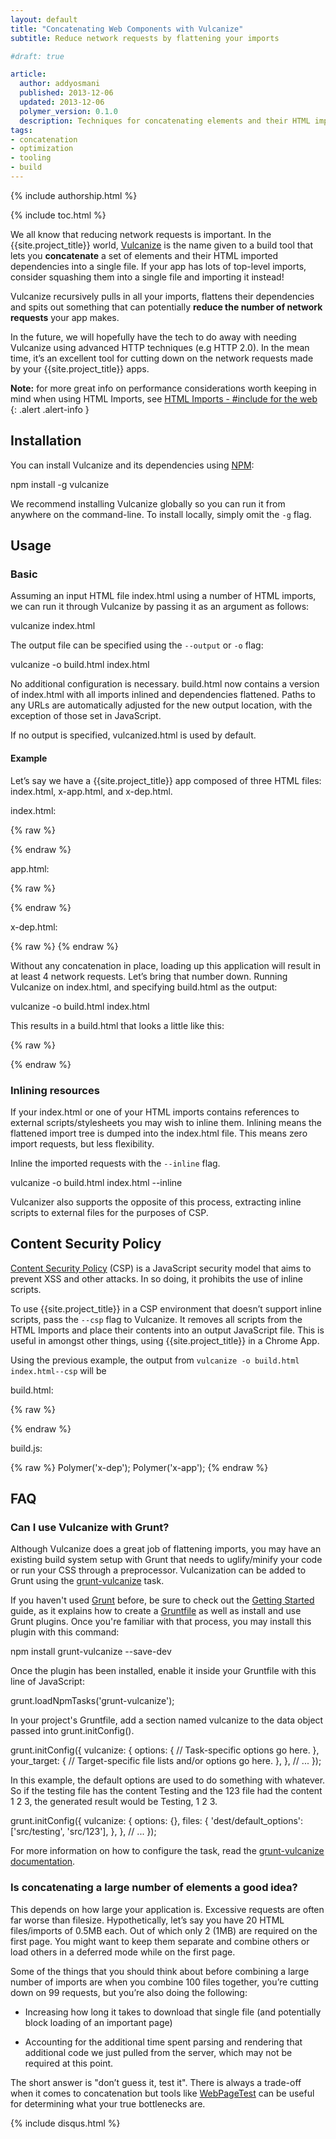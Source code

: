 ```yaml
---
layout: default
title: "Concatenating Web Components with Vulcanize"
subtitle: Reduce network requests by flattening your imports

#draft: true

article:
  author: addyosmani
  published: 2013-12-06
  updated: 2013-12-06
  polymer_version: 0.1.0
  description: Techniques for concatenating elements and their HTML imported dependencies into a single file.
tags:
- concatenation
- optimization
- tooling
- build
---
```



{% include authorship.html %}

{% include toc.html %}

We all know that reducing network requests is important. In the {{site.project_title}} world, [Vulcanize](https://github.com/Polymer/vulcanize) is the name given to a build tool that lets you **concatenate** a set of elements and their HTML imported dependencies into a single file. If your app has lots of top-level imports, consider squashing them into a single file and importing it instead!

Vulcanize recursively pulls in all your imports, flattens their dependencies and spits out something that can potentially **reduce the number of network requests** your app makes. 

In the future, we will hopefully have the tech to do away with needing Vulcanize using advanced HTTP techniques (e.g HTTP 2.0). In the mean time, it’s an excellent tool for cutting down on the network requests made by your {{site.project_title}} apps.

**Note:** for more great info on performance considerations worth keeping in mind when using HTML Imports, see [HTML Imports - #include for the web](http://www.html5rocks.com/en/tutorials/webcomponents/imports/#performance)
{: .alert .alert-info }

## Installation

You can install Vulcanize and its dependencies using [NPM](http://npmjs.org):

  npm install -g vulcanize

We recommend installing Vulcanize globally so you can run it from anywhere on the command-line. To install locally, simply omit the `-g` flag.

## Usage

### Basic

Assuming an input HTML file index.html using a number of HTML imports, we can run it through Vulcanize by passing it as an argument as follows:

  vulcanize index.html

The output file can be specified using the `--output` or `-o` flag:

  vulcanize -o build.html index.html

No additional configuration is necessary. build.html now contains a version of index.html with all imports inlined and dependencies flattened. Paths to any URLs are automatically adjusted for the new output location, with the exception of those set in JavaScript. 

If no output is specified, vulcanized.html is used by default.

#### Example

Let’s say we have a {{site.project_title}} app composed of three HTML files: index.html, x-app.html, and x-dep.html.

index.html:

{% raw %}
  <!doctype html>
  <link rel="import" href="app.html">
  <x-app></x-app>

  <script src="bower_components/polymer/polymer.js"></script>
{% endraw %}

app.html:

{% raw %}
  <link rel="import" href="path/to/x-dep.html">
  <polymer-element name="x-app" noscript>
    <template>
      <x-dep></x-dep>
    </template>
  </polymer-element>
{% endraw %}

  x-dep.html:

{% raw %}
  <polymer-element name="x-dep" noscript>
    <template>
      <img src="x-dep-icon.jpg">
    </template>
  </polymer-element>
{% endraw %}

Without any concatenation in place, loading up this application will result in at least 4 network requests. Let’s bring that number down. Running Vulcanize on index.html, and specifying build.html as the output:

  vulcanize -o build.html index.html

This results in a build.html that looks a little like this:

{% raw %}
  <!doctype html>
  <polymer-element name="x-dep" assetpath="path/to/" noscript>
    <template>
      <img src="path/to/x-dep-icon.jpg">
    </template>
  </polymer-element>
  <polymer-element name="x-app" assetpath="" noscript>
    <template>
      <x-dep></x-dep>
    </template>
  </polymer-element>
  <x-app></x-app>
{% endraw %}

### Inlining resources

If your index.html or one of your HTML imports contains references to external scripts/stylesheets you may wish to inline them. Inlining means the flattened import tree is dumped into the index.html file. This means zero import requests, but less flexibility.

Inline the imported requests with the `--inline` flag.

  vulcanize -o build.html index.html --inline

Vulcanizer also supports the opposite of this process, extracting inline scripts to external files for the purposes of CSP. 

## Content Security Policy

[Content Security Policy](http://en.wikipedia.org/wiki/Content_Security_Policy) (CSP) is a JavaScript security model that aims to prevent XSS and other attacks. In so doing, it prohibits the use of inline scripts.

To use {{site.project_title}} in a CSP environment that doesn’t support inline scripts, pass the `--csp` flag to Vulcanize. It removes all scripts from the HTML Imports and place their contents into an output JavaScript file. This is useful in amongst other things, using {{site.project_title}} in a Chrome App.

Using the previous example, the output from `vulcanize -o build.html index.html--csp` will be

build.html:

{% raw %}
  <!doctype html>
  <polymer-element name="x-dep" assetpath="path/to/">
    <template>
      <img src="path/to/x-dep-icon.jpg">
    </template>
  </polymer-element>
  <polymer-element name="x-app" assetpath="">
    <template>
      <x-dep></x-dep>
    </template>
  </polymer-element>
  <script src="build.js"></script>
  <x-app></x-app>
{% endraw %}

build.js:

{% raw %}
  Polymer('x-dep');
  Polymer('x-app');
{% endraw %}

## FAQ

### Can I use Vulcanize with Grunt?

Although Vulcanize does a great job of flattening imports, you may have an existing build system setup with Grunt that needs to uglify/minify your code or run your CSS through a preprocessor. Vulcanization can be added to Grunt using the [grunt-vulcanize](https://github.com/Polymer/grunt-vulcanize) task.

If you haven't used [Grunt](http://gruntjs.com/) before, be sure to check out the [Getting Started](http://gruntjs.com/getting-started) guide, as it explains how to create a [Gruntfile](http://gruntjs.com/sample-gruntfile) as well as install and use Grunt plugins. Once you're familiar with that process, you may install this plugin with this command:

  npm install grunt-vulcanize --save-dev

Once the plugin has been installed, enable it inside your Gruntfile with this line of JavaScript:

  grunt.loadNpmTasks('grunt-vulcanize');

In your project's Gruntfile, add a section named vulcanize to the data object passed into grunt.initConfig().

  grunt.initConfig({
    vulcanize: {
      options: {
        // Task-specific options go here.
      },
      your_target: {
        // Target-specific file lists and/or options go here.
      },
    },
    // ...
  });

In this example, the default options are used to do something with whatever. So if the testing file has the content Testing and the 123 file had the content 1 2 3, the generated result would be Testing, 1 2 3.

  grunt.initConfig({
    vulcanize: {
      options: {},
      files: {
        'dest/default_options': ['src/testing', 'src/123'],
      },
    },
    // ...
  });

For more information on how to configure the task, read the [grunt-vulcanize documentation](https://github.com/Polymer/grunt-vulcanize/blob/master/README.md).

### Is concatenating a large number of elements a good idea?

This depends on how large your application is. Excessive requests are often far worse than filesize. Hypothetically, let’s say you have 20 HTML files/imports of 0.5MB each. Out of which only 2 (1MB) are required on the first page. You might want to keep them separate and combine others or load others in a deferred mode while on the first page. 

Some of the things that you should think about before combining a large number of imports are when you combine 100 files together, you’re cutting down on 99 requests, but you’re also doing the following:

* Increasing how long it takes to download that single file (and potentially block loading of an important page)

* Accounting for the additional time spent parsing and rendering that additional code we just pulled from the server, which may not be required at this point. 

The short answer is "don’t guess it, test it". There is always a trade-off when it comes to concatenation but tools like [WebPageTest](http://webpagetest.org) can be useful for determining what your true bottlenecks are.

{% include disqus.html %}
